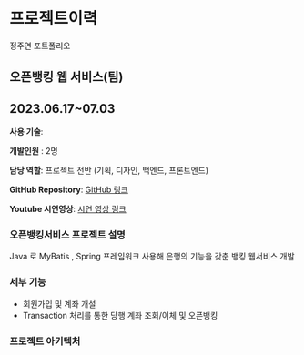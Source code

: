 # 프로젝트이력
정주연 포트폴리오

## 오픈뱅킹 웹 서비스(팀) 
## 2023.06.17~07.03
**사용 기술**:

**개발인원** : 2명 

**담당 역할**: 프로젝트 전반 (기획, 디자인, 백엔드, 프론트엔드)

**GitHub Repository**: [GitHub 링크]()

**Youtube 시연영상**: [시연 영상 링크]()

### 오픈뱅킹서비스 프로젝트 설명
Java 로 MyBatis , Spring 프레임워크 사용해 은행의 기능을 갖춘 뱅킹 웹서비스 개발

### 세부 기능
- 회원가입 및 계좌 개설
- Transaction 처리를 통한 당행 계좌 조회/이체 및 오픈뱅킹

### 프로젝트 아키텍처

